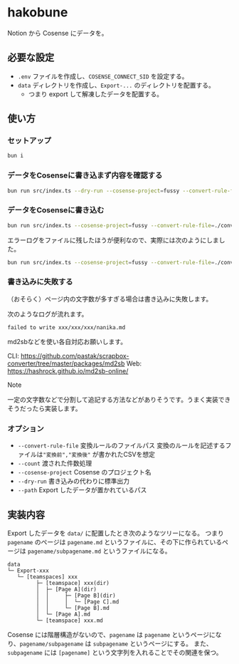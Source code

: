 hakobune
===

Notion から Cosense にデータを。

## 必要な設定

- `.env` ファイルを作成し、`COSENSE_CONNECT_SID` を設定する。
- `data` ディレクトリを作成し、`Export-...` のディレクトリを配置する。
  - つまり export して解凍したデータを配置する。

## 使い方

### セットアップ

```bash
bun i
```

### データをCosenseに書き込まず内容を確認する

```bash
bun run src/index.ts --dry-run --cosense-project=fussy --convert-rule-file=./convert-rule.csv --path=data --count=10
```

### データをCosenseに書き込む

```bash
bun run src/index.ts --cosense-project=fussy --convert-rule-file=./convert-rule.csv --path=data
```

エラーログをファイルに残したほうが便利なので、実際には次のようにしました。

```bash
bun run src/index.ts --cosense-project=fussy --convert-rule-file=./convert-rule.csv --path=data > hakobune.log
```

### 書き込みに失敗する

（おそらく）ページ内の文字数が多すぎる場合は書き込みに失敗します。

次のようなログが流れます。

```
failed to write xxx/xxx/xxx/nanika.md
```

md2sbなどを使い各自対応お願いします。

CLI: https://github.com/pastak/scrapbox-converter/tree/master/packages/md2sb
Web: https://hashrock.github.io/md2sb-online/

> [!NOTE]
> 一定の文字数などで分割して追記する方法などがありそうです。うまく実装できそうだったら実装します。

### オプション

- `--convert-rule-file` 変換ルールのファイルパス 変換のルールを記述するファイルは`"変換前","変換後"` が書かれたCSVを想定
- `--count` 渡された件数処理
- `--cosense-project` Cosense のプロジェクト名
- `--dry-run` 書き込みの代わりに標準出力
- `--path` Export したデータが置かれているパス

## 実装内容

Export したデータを `data/` に配置したとき次のようなツリーになる。
つまり `pagename` のページは `pagename.md` というファイルに、その下に作られているページは `pagename/subpagename.md` というファイルになる。

```
data
└─ Export-xxx
   └─ [teamspaces] xxx
         ├─ [teamspace] xxx(dir)
         │  ├─ [Page A](dir)
         │  │     ├─ [Page B](dir)
         │  │     │  └─ [Page C].md
         │  │     └─ [Page B].md
         │  └─ [Page A].md
         └─ [teamspace] xxx.md
```

Cosense には階層構造がないので、`pagename` は `pagename` というページになり、`pagename/subpagename` は `subpagename` というページにする。
また、`subpagename` には `[pagename]` という文字列を入れることでその関連を保つ。

